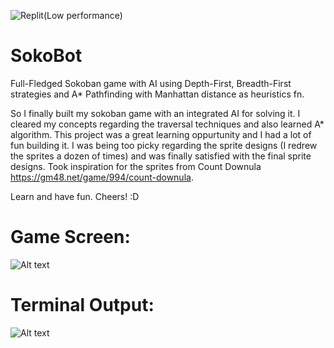![Replit(Low performance)](https://replit.com/@rumbleFTW/sokobot#.replit)
# SokoBot
Full-Fledged Sokoban game with AI using Depth-First, Breadth-First strategies and A* Pathfinding with Manhattan distance as heuristics fn.

So I finally built my sokoban game with an integrated AI for solving it.
I cleared my concepts regarding the traversal techniques and also learned A* algorithm.
This project was a great learning oppurtunity and I had a lot of fun building it.
I was being too picky regarding the sprite designs (I redrew the sprites a dozen of times) and was finally satisfied with the final sprite designs. Took inspiration for the sprites from  Count Downula https://gm48.net/game/994/count-downula.

Learn and have fun.
Cheers!
:D

<h1>Game Screen:</h1>

![Alt text](https://imgur.com/a4jlgnN.png "Game Screen")

<h1>Terminal Output:</h1>

![Alt text](https://imgur.com/kHPW4G6.png "Terminal Output")
